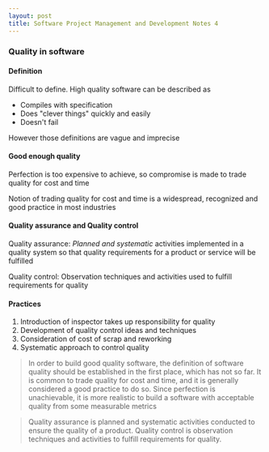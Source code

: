 ```yaml
---
layout: post
title: Software Project Management and Development Notes 4
---
```


### Quality in software

#### Definition

Difficult to define. High quality software can be described as

- Compiles with specification
- Does "clever things" quickly and easily
- Doesn't fail

However those definitions are vague and imprecise

#### Good enough quality

Perfection is too expensive to achieve, so compromise is made to trade quality for cost and time

Notion of trading quality for cost and time is a widespread, recognized and good practice in most industries

#### Quality assurance and Quality control

Quality assurance: *Planned and systematic* activities implemented in a quality system so that quality requirements for a product or service will be fulfilled

Quality control: Observation techniques and activities used to fulfill requirements for quality

#### Practices

1. Introduction of inspector takes up responsibility for quality
2. Development of quality control ideas and techniques
3. Consideration of cost of scrap and reworking
4. Systematic approach to control quality

> In order to build good quality software, the definition of software quality should be established in the first place, which has not so far. It is common to trade quality for cost and time, and it is generally considered a good practice to do so. Since perfection is unachievable, it is more realistic to build a software with acceptable quality from some measurable metrics

> Quality assurance is planned and systematic activities conducted to ensure the quality of a product. Quality control is observation techniques and activities to fulfill requirements for quality.
